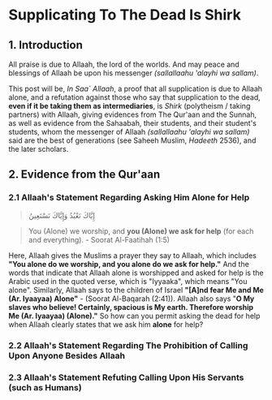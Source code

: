 # **Supplicating To The Dead Is Shirk**

## 1. Introduction

All praise is due to Allaah, the lord of the worlds. And may peace and blessings of Allaah be upon his messenger *(sallallaahu 'alayhi wa sallam)*.

This post will be, *In Saa` Allaah*, a proof that all supplication is due to Allaah alone, and a refutation against those who say that supplication to the dead, **even if it be taking them as intermediaries**, is *Shirk* (polytheism / taking partners) with Allaah, giving evidences from The Qur'aan and the Sunnah, as well as evidence from the Sahaabah, their students, and their student's students, whom the messenger of Allaah *(sallallaahu 'alayhi wa sallam)* said are the best of generations (see Saheeh Muslim, *Hadeeth* 2536), and the later scholars.

## 2. Evidence from the Qur'aan

### 2.1 Allaah's Statement Regarding Asking Him Alone for Help

> إِيَّاكَ نَعْبُدُ وَإِيَّاكَ نَسْتَعِينُ

> You (Alone) we worship, and **you (Alone) we ask for help** (for each and everything). - Soorat Al-Faatihah (1:5)

Here, Allaah gives the Muslims a prayer they say to Allaah, which includes **"You alone do we worship, and you alone do we ask for help."** And the words that indicate that Allaah alone is worshipped and asked for help is the Arabic used in the quoted verse, which is "Iyyaaka", which means "You alone". Similarly, Allaah says to the children of Israel **"[A]nd fear Me and Me (Ar. Iyaayaa) Alone"** - (Soorat Al-Baqarah (2:41)). Allaah also says "**O My slaves who believe! Certainly, spacious is My earth. Therefore worship Me (Ar. Iyaayaa) (Alone)."** So how can you permit asking the dead for help when Allaah clearly states that we ask him **alone** for help?

### 2.2 Allaah's Statement Regarding The Prohibition of Calling Upon Anyone Besides Allaah

> 

### 2.3 Allaah's Statement Refuting Calling Upon His Servants (such as Humans)
